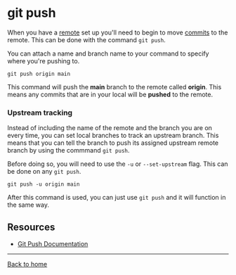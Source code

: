 # git push

When you have a [remote](./REMOTE.md) set up you'll need to begin to move [commits](./commit.md) to the remote. This can be done with the command `git push`.

You can attach a name and branch name to your command to specify where you're pushing to.

```
git push origin main
```

This command will push the **main** branch to the remote called **origin**. This means any commits that are in your local will be **pushed** to the remote.

### Upstream tracking

Instead of including the name of the remote and the branch you are on every time, you can set local branches to track an upstream branch. This means that you can tell the branch to push its assigned upstream remote branch by using the commmand `git push`.

Before doing so, you will need to use the `-u` or `--set-upstream` flag. This can be done on any `git push`.

```
git push -u origin main
```

After this command is used, you can just use `git push` and it will function in the same way.

## Resources

- [Git Push Documentation](https://git-scm.com/docs/git-push)

---

[Back to home](../README.md)

